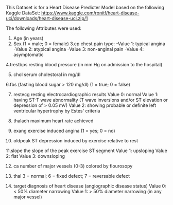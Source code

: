 This Dataset is for a Heart Disease Predicter Model based on the following Kaggle DataSet:
https://www.kaggle.com/ronitf/heart-disease-uci/downloads/heart-disease-uci.zip/1

The following Attributes were used: 
1. Age (in years)
2. Sex 
  (1 = male; 0 = female)
3.cp
  chest pain type:
    -Value 1: typical angina
    -Value 2: atypical angina
    -Value 3: non-anginal pain
    -Value 4: asymptomatic 

4.trestbps
  resting blood pressure (in mm Hg on admission to the hospital)

5. chol
  serum cholestoral in mg/dl

6.fbs
  (fasting blood sugar > 120 mg/dl) (1 = true; 0 = false)

7. restecg
  resting electrocardiographic results
  Value 0: normal
  Value 1: having ST-T wave abnormality (T wave inversions and/or ST elevation or depression of > 0.05 mV)
  Value 2: showing probable or definite left ventricular hypertrophy by Estes' criteria

8. thalach
  maximum heart rate achieved

9. exang
  exercise induced angina (1 = yes; 0 = no)

10. oldpeak
  ST depression induced by exercise relative to rest

11.slope
  the slope of the peak exercise ST segment
  Value 1: upsloping
  Value 2: flat
  Value 3: downsloping 

12. ca
  number of major vessels (0-3) colored by flourosopy

13. thal
  3 = normal; 6 = fixed defect; 7 = reversable defect

14. target
  diagnosis of heart disease (angiographic disease status)
  Value 0: < 50% diameter narrowing
  Value 1: > 50% diameter narrowing (in any major vessel)
